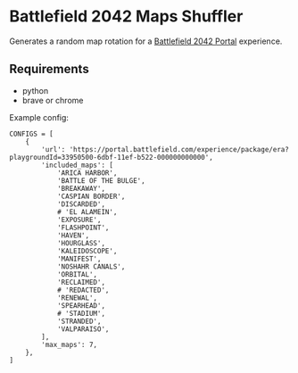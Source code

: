 Battlefield 2042 Maps Shuffler
==============================

Generates a random map rotation for a [Battlefield 2042 Portal](https://portal.battlefield.com) experience.


Requirements
------------

- python
- brave or chrome


Example config:

```
CONFIGS = [
    {
        'url': 'https://portal.battlefield.com/experience/package/era?playgroundId=33950500-6dbf-11ef-b522-000000000000',
        'included_maps': [
            'ARICA HARBOR',
            'BATTLE OF THE BULGE',
            'BREAKAWAY',
            'CASPIAN BORDER',
            'DISCARDED',
            # 'EL ALAMEIN',
            'EXPOSURE',
            'FLASHPOINT',
            'HAVEN',
            'HOURGLASS',
            'KALEIDOSCOPE',
            'MANIFEST',
            'NOSHAHR CANALS',
            'ORBITAL',
            'RECLAIMED',
            # 'REDACTED',
            'RENEWAL',
            'SPEARHEAD',
            # 'STADIUM',
            'STRANDED',
            'VALPARAISO',
        ],
        'max_maps': 7,
    },
]
```
